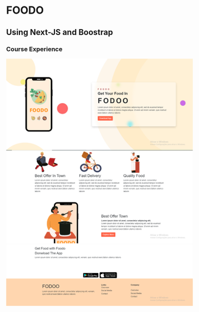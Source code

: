 # FOODO
## Using Next-JS and Boostrap
### Course Experience

![home](https://github.com/Thiago-Batista-da-Silva-Oliveira/FOODO/blob/main/FOODO1.png)
![home](https://github.com/Thiago-Batista-da-Silva-Oliveira/FOODO/blob/main/FOODO2.png)
![home](https://github.com/Thiago-Batista-da-Silva-Oliveira/FOODO/blob/main/FOODO3.png)
